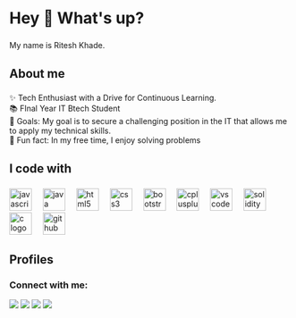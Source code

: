 <h1 align="left">Hey 👋 What's up?</h1>

###

<p align="left">My name is Ritesh Khade.</p>

###

<h2 align="left">About me</h2>

###

<p align="left">✨ Tech Enthusiast with a Drive for Continuous Learning.<br>📚 FInal Year IT Btech Student<br>🎯 Goals: My goal is to secure a challenging position in the IT that allows me to apply my technical skills.<br>🎲 Fun fact: In my free time, I enjoy solving problems</p>

###

<h2 align="left">I code with</h2>

###

<div align="left">
  <img src="https://cdn.jsdelivr.net/gh/devicons/devicon/icons/javascript/javascript-original.svg" height="40" alt="javascript logo"  />
  <img width="12" />
  <img src="https://cdn.jsdelivr.net/gh/devicons/devicon/icons/java/java-original.svg" height="40" alt="java logo"  />
  <img width="12" />
  <img src="https://cdn.jsdelivr.net/gh/devicons/devicon/icons/html5/html5-original.svg" height="40" alt="html5 logo"  />
  <img width="12" />
  <img src="https://cdn.jsdelivr.net/gh/devicons/devicon/icons/css3/css3-original.svg" height="40" alt="css3 logo"  />
  <img width="12" />
  <img src="https://cdn.jsdelivr.net/gh/devicons/devicon/icons/bootstrap/bootstrap-original.svg" height="40" alt="bootstrap logo"  />
  <img width="12" />
  <img src="https://cdn.jsdelivr.net/gh/devicons/devicon/icons/cplusplus/cplusplus-original.svg" height="40" alt="cplusplus logo"  />
  <img width="12" />
  <img src="https://cdn.jsdelivr.net/gh/devicons/devicon/icons/vscode/vscode-original.svg" height="40" alt="vscode logo"  />
  <img width="12" />
  <img src="https://cdn.jsdelivr.net/gh/devicons/devicon/icons/solidity/solidity-original.svg" height="40" alt="solidity logo"  />
  <img width="12" />
  <img src="https://cdn.jsdelivr.net/gh/devicons/devicon/icons/c/c-original.svg" height="40" alt="c logo"  />
  <img width="12" />
  <img src="https://cdn.jsdelivr.net/gh/devicons/devicon/icons/github/github-original.svg" height="40" alt="github logo"  />
</div>

###

<h2 align="left">Profiles</h2>

###

<div align="left">
 <h3 align="left">Connect with me:</h3>
<p align="left">
  
  [<img src="https://img.shields.io/badge/linkedin-%230077B5.svg?&style=for-the-badge&logo=linkedin&logoColor=white"/>](https://www.linkedin.com/in/ritesh-khade-98b232139/)
[<img src="https://img.shields.io/badge/twitter-%230077B5.svg?&style=for-the-badge&logo=twitter&logoColor=white%22" />](https://twitter.com/RiteshKhade10)
[<img src="https://img.shields.io/badge/leetcode-%230077B5.svg?&style=for-the-badge&logo=leetcode&logoColor=yellow"/>](https://leetcode.com/khaderitesh/)
[<img src="https://img.shields.io/badge/geeksforgeeks-%230077B5.svg?&style=for-the-badge&logo=geeksforgeeks&logoColor=green"/>](https://auth.geeksforgeeks.org/user/khaderitesh67/practice)

</p>

</div>

###
